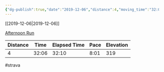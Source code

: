 ```yaml
---
{"dg-publish":true,"date":"2019-12-06","distance":4,"moving_time":"32:06","elapsed_time":"32:10","pace":"8:01","total_elevation_gain":319,"url":"https://www.strava.com/activities/2915865540","permalink":"/01-personal/strava/2019-12-06-afternoon-run/","dgPassFrontmatter":true}
---
```



[[2019-12-06\|2019-12-06]]

[Afternoon Run](https://www.strava.com/activities/2915865540)

| Distance | Time  | Elapsed Time | Pace | Elevation |
| -------- | ----- | ------------ | ---- | --------- |
| 4        | 32:06 | 32:10        | 8:01 | 319       |




#strava
